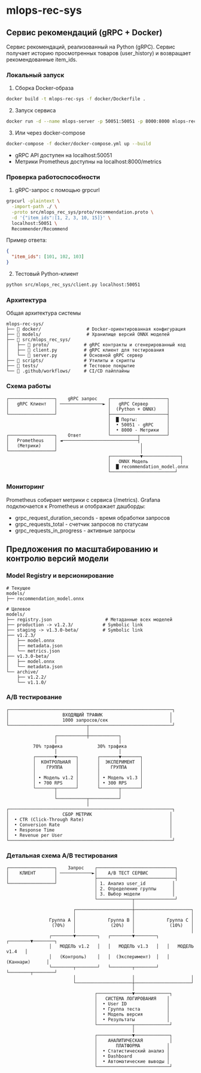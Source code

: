 # mlops-reс-sys

## Сервис рекомендаций (gRPC + Docker)
Cервис рекомендаций, реализованный на Python (gRPC).
Сервис получает историю просмотренных товаров (user_history) и возвращает рекомендованные item_ids.

### Локальный запуск

1. Сборка Docker-образа

```bash
docker build -t mlops-rec-sys -f docker/Dockerfile .
```

2. Запуск сервиса
```bash
docker run -d --name mlops-server -p 50051:50051 -p 8000:8000 mlops-rec-sys
```

3. Или через docker-compose
```bash
docker-compose -f docker/docker-compose.yml up --build
```

- gRPC API доступен на localhost:50051
- Метрики Prometheus доступны на localhost:8000/metrics

### Проверка работоспособности

1. gRPC-запрос с помощью grpcurl

```bash
grpcurl -plaintext \
  -import-path ./ \
  -proto src/mlops_rec_sys/proto/recommendation.proto \
  -d '{"item_ids":[1, 2, 3, 10, 15]}' \
  localhost:50051 \
  Recommender/Recommend
```

Пример ответа:

```json
{
  "item_ids": [101, 102, 103]
}

```

2. Тестовый Python-клиент

```bash
python src/mlops_rec_sys/client.py localhost:50051
```

### Архитектура
Общая архитектура системы

```text
mlops-rec-sys/
├── 📁 docker/                 # Docker-ориентированная конфигурация
├── 📁 models/                 # Хранилище версий ONNX моделей
├── 📁 src/mlops_rec_sys/
│   ├── 📁 proto/             # gRPC контракты и сгенерированный код
│   ├── 🔧 client.py          # gRPC клиент для тестирования
│   └── 🚀 server.py          # Основной gRPC сервер
├── 📁 scripts/               # Утилиты и скрипты
├── 📁 tests/                 # Тестовое покрытие
└── 📁 .github/workflows/     # CI/CD пайплайны
```

### Схема работы

```text
┌─────────────────┐    gRPC запрос    ┌─────────────────────┐
│   gRPC Клиент   │ ────────────────► │   gRPC Сервер       │
│                 │                   │  (Python + ONNX)    │
└─────────────────┘                   ├─────────────────────┤
                                      │  █ Порты:           │
                                      │  • 50051 - gRPC     │
                                      │  • 8000 - Метрики   │
┌─────────────────┐    Ответ          └──────────┬──────────┘
│   Prometheus    │ ◄────────────────────────────┤
│   (Метрики)     │                               │
└─────────────────┘                               │
                                      ┌───────────▼──────────────┐
                                      │   ONNX Модель            │
                                      │  █ recommendation_model.onnx
                                      └────────────────────────┘
```

### Мониторинг

Prometheus собирает метрики с сервиса (/metrics).
Grafana подключается к Prometheus и отображает дашборды:

- grpc_request_duration_seconds - время обработки запросов
- grpc_requests_total - счетчик запросов по статусам
- grpc_requests_in_progress - активные запросы

## Предложения по масштабированию и контролю версий модели

### Model Registry и версионирование

```text
# Текущее
models/
├── recommendation_model.onnx

# Целевое
models/
├── registry.json                    # Метаданные всех моделей
├── production -> v1.2.3/           # Symbolic link
├── staging -> v1.3.0-beta/         # Symbolic link
├── v1.2.3/
│   ├── model.onnx
│   ├── metadata.json
│   └── metrics.json
├── v1.3.0-beta/
│   ├── model.onnx
│   └── metadata.json
└── archive/
    ├── v1.2.2/
    └── v1.1.0/
```

### A/B тестирование

```text
┌─────────────────────────────────────────────────────────────┐
│                    ВХОДЯЩИЙ ТРАФИК                         │
│                    1000 запросов/сек                       │
└─────────────────────────────┬───────────────────────────────┘
                              │
                  ┌───────────┼───────────┐
                  │                       │
          70% трафика             30% трафика
                  │                       │
          ┌───────▼───────┐       ┌───────▼───────┐
          │  КОНТРОЛЬНАЯ  │       │  ЭКСПЕРИМЕНТ  │
          │    ГРУППА     │       │    ГРУППА     │
          │               │       │               │
          │ • Модель v1.2 │       │ • Модель v1.3 │
          │ • 700 RPS     │       │ • 300 RPS     │
          └───────┬───────┘       └───────┬───────┘
                  │                       │
                  └───────────┬───────────┘
                              │
┌─────────────────────────────────────────────────────────────┐
│                    СБОР МЕТРИК                             │
│  • CTR (Click-Through Rate)                                │
│  • Conversion Rate                                         │
│  • Response Time                                           │
│  • Revenue per User                                        │
└─────────────────────────────────────────────────────────────┘
```

### Детальная схема A/B тестирования

```text
┌─────────────────┐    Запрос    ┌─────────────────────────────┐
│    КЛИЕНТ       │ ────────────►│    A/B ТЕСТ СЕРВИС          │
│                 │              ├─────────────────────────────┤
└─────────────────┘              │ 1. Анализ user_id          │
                                 │ 2. Определение группы      │
                                 │ 3. Выбор модели            │
                                 └─────────────┬───────────────┘
                                               │
                         ┌─────────────────────┼─────────────────────┐
                         │                     │                     │
                Группа A │            Группа B │            Группа C │
                 (70%)   │             (20%)   │             (10%)   │
                         │                     │                     │
                ┌────────▼────────┐   ┌────────▼────────┐   ┌────────▼────────┐
                │   МОДЕЛЬ v1.2   │   │   МОДЕЛЬ v1.3   │   │   МОДЕЛЬ v1.4   │
                │   (Контроль)    │   │  (Эксперимент)  │   │  (Каннари)      │
                └────────┬────────┘   └────────┬────────┘   └────────┬────────┘
                         │                     │                     │
                         └─────────────────────┼─────────────────────┘
                                               │
                                 ┌─────────────▼─────────────┐
                                 │   СИСТЕМА ЛОГИРОВАНИЯ    │
                                 │  • User ID               │
                                 │  • Группа теста          │
                                 │  • Модель версия         │
                                 │  • Результаты            │
                                 └─────────────┬─────────────┘
                                               │
                                 ┌─────────────▼─────────────┐
                                 │    АНАЛИТИЧЕСКАЯ          │
                                 │       ПЛАТФОРМА          │
                                 │  • Статистический анализ │
                                 │  • Dashboard             │
                                 │  • Автоматические выводы │
                                 └───────────────────────────┘
```